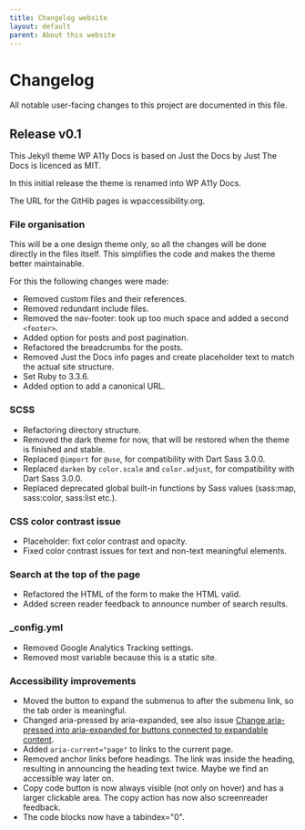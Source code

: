 ```yaml
---
title: Changelog website
layout: default
parent: About this website
---
```


# Changelog

All notable user-facing changes to this project are documented in this file.

## Release v0.1

This Jekyll theme WP A11y Docs is based on Just the Docs by
Just The Docs is licenced as MIT.

In this initial release the theme is renamed into WP A11y Docs.

The URL for the GitHib pages is wpaccessibility.org.

### File organisation
This will be a one design theme only, so all the changes will be done directly in the files itself. This simplifies the code and makes the theme better maintainable. 

For this the following changes were made:
- Removed custom files and their references.
- Removed redundant include files.
- Removed the nav-footer: took up too much space and added a second `<footer>`.
- Added option for posts and post pagination.
- Refactored the breadcrumbs for the posts.
- Removed Just the Docs info pages and create placeholder text to match the actual site structure.
- Set Ruby to 3.3.6.
- Added option to add a canonical URL.

### SCSS 

- Refactoring directory structure.
- Removed the dark theme for now, that will be restored when the theme is finished and stable.
- Replaced `@import` for `@use`, for compatibility with Dart Sass 3.0.0.
- Replaced `darken` by `color.scale` and `color.adjust`, for compatibility with Dart Sass 3.0.0.
- Replaced deprecated global built-in functions by Sass values (sass:map, sass:color, sass:list etc.).

### CSS color contrast issue
- Placeholder: fixt color contrast and opacity.
- Fixed color contrast issues for text and non-text meaningful elements.

### Search at the top of the page
- Refactored the HTML of the form to make the HTML valid.
- Added screen reader feedback to announce number of search results.

### _config.yml

- Removed Google Analytics Tracking settings.
- Removed most variable because this is a static site.

### Accessibility improvements

- Moved the button to expand the submenus to after the submenu link, so the tab order is meaningful.
- Changed aria-pressed by aria-expanded, see also issue [Change aria-pressed into aria-expanded for buttons connected to expandable content](https://github.com/just-the-docs/just-the-docs/issues/1680).
- Added `aria-current="page"` to links to the current page.
- Removed anchor links before headings. The link was inside the heading, resulting in announcing the heading text twice. Maybe we find an accessible way later on.
- Copy code button is now always visible (not only on hover) and has a larger clickable area. The copy action has now also screenreader feedback.
- The code blocks now have a tabindex="0".
